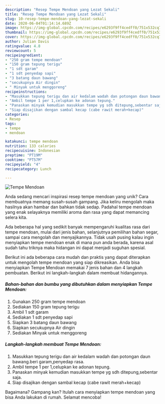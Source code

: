 ```yaml
---
description: "Resep Tempe Mendoan yang Lezat Sekali"
title: "Resep Tempe Mendoan yang Lezat Sekali"
slug: 10-resep-tempe-mendoan-yang-lezat-sekali
date: 2020-06-04T01:14:14.689Z
image: https://img-global.cpcdn.com/recipes/e6293f9ff4cedff0/751x532cq70/tempe-mendoan-foto-resep-utama.jpg
thumbnail: https://img-global.cpcdn.com/recipes/e6293f9ff4cedff0/751x532cq70/tempe-mendoan-foto-resep-utama.jpg
cover: https://img-global.cpcdn.com/recipes/e6293f9ff4cedff0/751x532cq70/tempe-mendoan-foto-resep-utama.jpg
author: Julian Davis
ratingvalue: 4.8
reviewcount: 5
recipeingredient:
- "250 gram tempe mendoan"
- "150 gram tepung terigu"
- "1 sdt garam"
- "1 sdt penyedap sapi"
- "3 batang daun bawang"
- "secukupnya Air dingin"
- " Minyak untuk menggoreng"
recipeinstructions:
- "Masukkan tepung terigu dan air kedalam wadah dan potongan daun bawang.beri garam,penyedap rasa."
- "Ambil tempe 1 per 1,celupkan ke adonan tepung."
- "Panaskan minyak kemudian masukkan tempe yg sdh ditepung,sebentar saja."
- "Siap disajikan dengan sambal kecap (cabe rawit merah+kecap)"
categories:
- Resep
tags:
- tempe
- mendoan

katakunci: tempe mendoan 
nutrition: 133 calories
recipecuisine: Indonesian
preptime: "PT19M"
cooktime: "PT57M"
recipeyield: "4"
recipecategory: Lunch

---
```



![Tempe Mendoan](https://img-global.cpcdn.com/recipes/e6293f9ff4cedff0/751x532cq70/tempe-mendoan-foto-resep-utama.jpg)

Anda sedang mencari inspirasi resep tempe mendoan yang unik? Cara membuatnya memang susah-susah gampang. Jika keliru mengolah maka hasilnya akan hambar dan bahkan tidak sedap. Padahal tempe mendoan yang enak selayaknya memiliki aroma dan rasa yang dapat memancing selera kita.

Ada beberapa hal yang sedikit banyak mempengaruhi kualitas rasa dari tempe mendoan, mulai dari jenis bahan, selanjutnya pemilihan bahan segar, sampai cara mengolah dan menyajikannya. Tidak usah pusing kalau ingin menyiapkan tempe mendoan enak di mana pun anda berada, karena asal sudah tahu triknya maka hidangan ini dapat menjadi suguhan spesial.




Berikut ini ada beberapa cara mudah dan praktis yang dapat diterapkan untuk mengolah tempe mendoan yang siap dikreasikan. Anda bisa menyiapkan Tempe Mendoan memakai 7 jenis bahan dan 4 langkah pembuatan. Berikut ini langkah-langkah dalam membuat hidangannya.

<!--inarticleads1-->

##### Bahan-bahan dan bumbu yang dibutuhkan dalam menyiapkan Tempe Mendoan:

1. Gunakan 250 gram tempe mendoan
1. Sediakan 150 gram tepung terigu
1. Ambil 1 sdt garam
1. Sediakan 1 sdt penyedap sapi
1. Siapkan 3 batang daun bawang
1. Siapkan secukupnya Air dingin
1. Sediakan  Minyak untuk menggoreng




<!--inarticleads2-->

##### Langkah-langkah membuat Tempe Mendoan:

1. Masukkan tepung terigu dan air kedalam wadah dan potongan daun bawang.beri garam,penyedap rasa.
1. Ambil tempe 1 per 1,celupkan ke adonan tepung.
1. Panaskan minyak kemudian masukkan tempe yg sdh ditepung,sebentar saja.
1. Siap disajikan dengan sambal kecap (cabe rawit merah+kecap)




Bagaimana? Gampang kan? Itulah cara menyiapkan tempe mendoan yang bisa Anda lakukan di rumah. Selamat mencoba!
